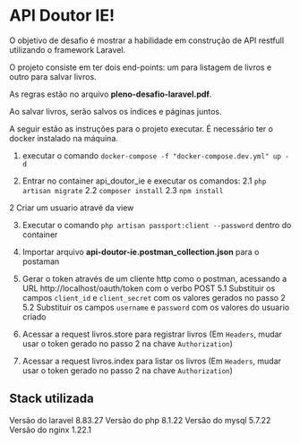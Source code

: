 # API Doutor IE!

O objetivo de desafio é mostrar a habilidade em construção de API restfull utilizando o framework Laravel. 

O projeto consiste em ter dois end-points: um para listagem de livros e outro para salvar livros.

As regras estão no arquivo **pleno-desafio-laravel.pdf**.

Ao salvar livros, serão salvos os índices e páginas juntos.

A seguir estão as instruções para o projeto executar. É necessário ter o docker instalado na máquina.

1. executar o comando `docker-compose -f "docker-compose.dev.yml" up -d`

2. Entrar no container api_doutor_ie e executar os comandos:
	2.1 `php artisan migrate`
	2.2 `composer install`
	2.3 `npm install`

2 Criar um usuario atravé da view

3. Executar o comando `php artisan passport:client --password` dentro do container

4. Importar arquivo **api-doutor-ie.postman_collection.json** para o postaman

5. Gerar o token através de um cliente http como o postman, acessando a URL http://localhost/oauth/token com o verbo POST
	5.1 Substituir os campos `client_id` e `client_secret` com os valores gerados no passo 2
	5.2 Substituir os campos `username` e `password` com os valores do usuario criado

6. Acessar a request livros.store para registrar livros (Em `Headers`, mudar usar o token gerado no passo 2 na chave `Authorization`)

7. Acessar a request livros.index para listar os livros (Em `Headers`, mudar usar o token gerado no passo 2 na chave `Authorization`)

## Stack utilizada

Versão do laravel 8.83.27
Versão do php 8.1.22
Versão do mysql 5.7.22
Versão do nginx 1.22.1